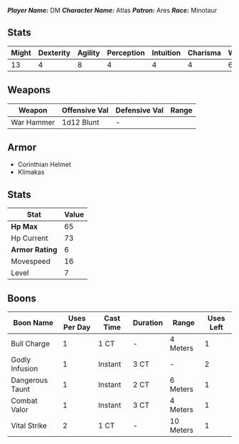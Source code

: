 ***Player Name:*** DM
***Character Name:*** Atlas
***Patron:*** Ares
***Race:*** Minotaur

## Stats

| Might | Dexterity | Agility | Perception | Intuition | Charisma | Willpower |
| ----- | --------- | ------- | ---------- | --------- | -------- | --------- |
| 13    | 4         | 8       | 4          | 4         | 4        | 6         |


## Weapons

| Weapon     | Offensive Val | Defensive Val | Range |
| ---------- | ------------- | ------------- | ----- |
| War Hammer | 1d12 Blunt    | -             |       |


## Armor

- Corinthian Helmet
- Klimakas
## Stats

| Stat             | Value |
| ---------------- | ----- |
| **Hp Max**       | 65    |
| Hp Current       | 73    |
| **Armor Rating** | 6     |
| Movespeed        | 16    |
| Level            | 7     |
## Boons

| Boon Name       | Uses Per Day | Cast Time | Duration | Range     | Uses Left |
| --------------- | ------------ | --------- | -------- | --------- | --------- |
| Bull Charge     | 1            | 1 CT      | -        | 4 Meters  | 1         |
| Godly Infusion  | 1            | Instant   | 3 CT     | -         | 2         |
| Dangerous Taunt | 1            | Instant   | 2 CT     | 6 Meters  | 1         |
| Combat Valor    | 1            | Instant   | 3 CT     | 4 Meters  | 1         |
| Vital Strike    | 2            | 1 CT      | -        | 10 Meters | 1         |

